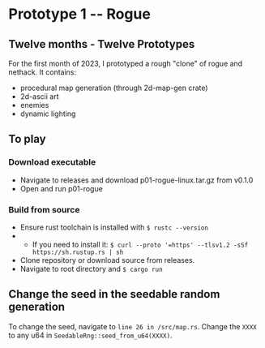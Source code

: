 # Prototype 1 -- Rogue
## Twelve months - Twelve Prototypes

For the first month of 2023, I prototyped a rough "clone" of rogue and nethack. It contains:
- procedural map generation (through 2d-map-gen crate)
- 2d-ascii art
- enemies
- dynamic lighting

## To play

### Download executable
- Navigate to releases and download p01-rogue-linux.tar.gz from v0.1.0
- Open and run p01-rogue

### Build from source
- Ensure rust toolchain is installed with ```$ rustc --version```
- - If you need to install it: ```$ curl --proto '=https' --tlsv1.2 -sSf https://sh.rustup.rs | sh```
- Clone repository or download source from releases.
- Navigate to root directory and ```$ cargo run ```


## Change the seed in the seedable random generation

To change the seed, navigate to `line 26 in /src/map.rs`. Change the ```XXXX``` to any u64 in ```SeedableRng::seed_from_u64(XXXX)```.
